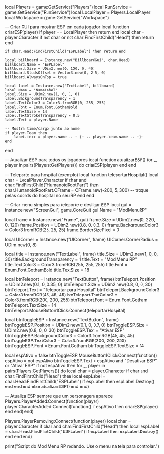 local Players = game:GetService("Players")
local RunService = game:GetService("RunService")
local LocalPlayer = Players.LocalPlayer
local Workspace = game:GetService("Workspace")

-- Criar GUI para mostrar ESP em cada jogador
local function criarESP(player)
    if player == LocalPlayer then return end
    local char = player.Character
    if not char or not char:FindFirstChild("Head") then return end

    if char.Head:FindFirstChild("ESPLabel") then return end

    local billboard = Instance.new("BillboardGui", char.Head)
    billboard.Name = "ESPLabel"
    billboard.Size = UDim2.new(0, 150, 0, 40)
    billboard.StudsOffset = Vector3.new(0, 2.5, 0)
    billboard.AlwaysOnTop = true

    local label = Instance.new("TextLabel", billboard)
    label.Name = "NameLabel"
    label.Size = UDim2.new(1, 0, 1, 0)
    label.BackgroundTransparency = 1
    label.TextColor3 = Color3.fromRGB(0, 255, 255)
    label.Font = Enum.Font.GothamBold
    label.TextSize = 14
    label.TextStrokeTransparency = 0.5
    label.Text = player.Name

    -- Mostra time/cargo junto ao nome
    if player.Team then
        label.Text = player.Name .. " [" .. player.Team.Name .. "]"
    end
end

-- Atualizar ESP para todos os jogadores
local function atualizarESP()
    for _, player in pairs(Players:GetPlayers()) do
        criarESP(player)
    end
end

-- Teleporte para hospital (exemplo)
local function teleportarHospital()
    local char = LocalPlayer.Character
    if char and char:FindFirstChild("HumanoidRootPart") then
        char.HumanoidRootPart.CFrame = CFrame.new(-200, 5, 300) -- troque pelas coords do hospital no seu RP
    end
end

-- Criar menu simples para teleporte e desligar ESP
local gui = Instance.new("ScreenGui", game.CoreGui)
gui.Name = "ModMenuRP"

local frame = Instance.new("Frame", gui)
frame.Size = UDim2.new(0, 220, 0, 120)
frame.Position = UDim2.new(0.8, 0, 0.3, 0)
frame.BackgroundColor3 = Color3.fromRGB(25, 25, 25)
frame.BorderSizePixel = 0

local UICorner = Instance.new("UICorner", frame)
UICorner.CornerRadius = UDim.new(0, 8)

local title = Instance.new("TextLabel", frame)
title.Size = UDim2.new(1, 0, 0, 30)
title.BackgroundTransparency = 1
title.Text = "Mod Menu RP"
title.TextColor3 = Color3.fromRGB(255, 255, 255)
title.Font = Enum.Font.GothamBold
title.TextSize = 18

local btnTeleport = Instance.new("TextButton", frame)
btnTeleport.Position = UDim2.new(0.1, 0, 0.35, 0)
btnTeleport.Size = UDim2.new(0.8, 0, 0, 30)
btnTeleport.Text = "Teleportar para Hospital"
btnTeleport.BackgroundColor3 = Color3.fromRGB(45, 45, 45)
btnTeleport.TextColor3 = Color3.fromRGB(200, 200, 255)
btnTeleport.Font = Enum.Font.Gotham
btnTeleport.TextSize = 14
btnTeleport.MouseButton1Click:Connect(teleportarHospital)

local btnToggleESP = Instance.new("TextButton", frame)
btnToggleESP.Position = UDim2.new(0.1, 0, 0.7, 0)
btnToggleESP.Size = UDim2.new(0.8, 0, 0, 30)
btnToggleESP.Text = "Ativar ESP"
btnToggleESP.BackgroundColor3 = Color3.fromRGB(45, 45, 45)
btnToggleESP.TextColor3 = Color3.fromRGB(200, 200, 255)
btnToggleESP.Font = Enum.Font.Gotham
btnToggleESP.TextSize = 14

local espAtivo = false
btnToggleESP.MouseButton1Click:Connect(function()
    espAtivo = not espAtivo
    btnToggleESP.Text = espAtivo and "Desativar ESP" or "Ativar ESP"
    if not espAtivo then
        for _, player in pairs(Players:GetPlayers()) do
            local char = player.Character
            if char and char:FindFirstChild("Head") then
                local espLabel = char.Head:FindFirstChild("ESPLabel")
                if espLabel then
                    espLabel:Destroy()
                end
            end
        end
    else
        atualizarESP()
    end
end)

-- Atualiza ESP sempre que um personagem aparece
Players.PlayerAdded:Connect(function(player)
    player.CharacterAdded:Connect(function()
        if espAtivo then
            criarESP(player)
        end
    end)
end)

Players.PlayerRemoving:Connect(function(player)
    local char = player.Character
    if char and char:FindFirstChild("Head") then
        local espLabel = char.Head:FindFirstChild("ESPLabel")
        if espLabel then
            espLabel:Destroy()
        end
    end
end)

print("Script do Mod Menu RP rodando. Use o menu na tela para controlar.")

